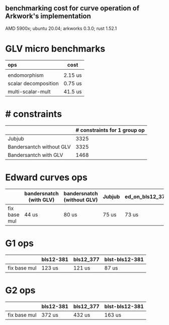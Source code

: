 benchmarking cost for curve operation of Arkwork's implementation
------
AMD 5900x; ubuntu 20.04; arkworks 0.3.0; rust 1.52.1

# GLV micro benchmarks

|  ops | cost |
|:---|---| 
| | |
| endomorphism | 2.15 us |
| scalar decomposition| 0.75 us|
| multi-scalar-mult | 41.5 us|

# \# constraints

| | \# constraints for 1 group op|
|:---|---| 
| Jubjub |3325|
| Bandersantch without GLV |  3325 |
| Bandersantch with GLV| 1468 |

# Edward curves ops

|   | bandersnatch (with GLV)| bandersnatch (without GLV)| Jubjub | ed_on_bls12_377|
|:---|---| --- | ---|---|
| fix base mul | 44 us | 80 us | 75 us  | 73 us |

# G1 ops

|   |  bls12-381 | bls12_377 | blst-bls12-381 |
|:---|---| --- | --- |
| fix base mul | 123 us  | 121 us | 87 us |

# G2 ops

|   |  bls12-381 | bls12_377 | blst-bls12-381 |
|:---|---| --- | --- | 
| fix base mul | 372 us  | 432 us | 163 us | 

